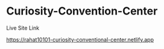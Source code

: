 # Curiosity-Convention-Center

Live Site Link

https://rahat10101-curiosity-conventional-center.netlify.app 
